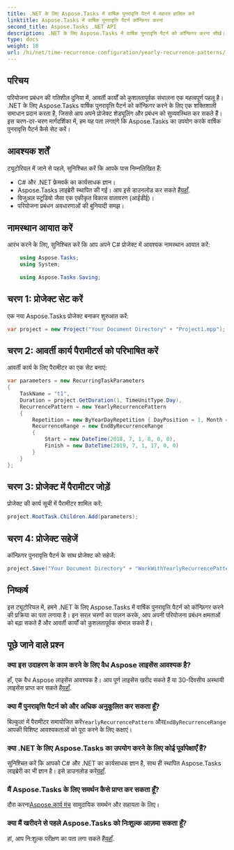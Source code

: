 ```yaml
---
title: .NET के लिए Aspose.Tasks में वार्षिक पुनरावृत्ति पैटर्न में महारत हासिल करें
linktitle: Aspose.Tasks में वार्षिक पुनरावृत्ति पैटर्न कॉन्फ़िगर करना
second_title: Aspose.Tasks .NET API
description: .NET के लिए Aspose.Tasks में वार्षिक पुनरावृत्ति पैटर्न को कॉन्फ़िगर करना सीखें। इस चरण-दर-चरण मार्गदर्शिका के साथ अपने प्रोजेक्ट प्रबंधन कौशल को बढ़ाएं।
type: docs
weight: 18
url: /hi/net/time-recurrence-configuration/yearly-recurrence-patterns/
---
```

## परिचय
परियोजना प्रबंधन की गतिशील दुनिया में, आवर्ती कार्यों को कुशलतापूर्वक संभालना एक महत्वपूर्ण पहलू है। .NET के लिए Aspose.Tasks वार्षिक पुनरावृत्ति पैटर्न को कॉन्फ़िगर करने के लिए एक शक्तिशाली समाधान प्रदान करता है, जिससे आप अपने प्रोजेक्ट शेड्यूलिंग और प्रबंधन को सुव्यवस्थित कर सकते हैं। इस चरण-दर-चरण मार्गदर्शिका में, हम यह पता लगाएंगे कि Aspose.Tasks का उपयोग करके वार्षिक पुनरावृत्ति पैटर्न कैसे सेट करें।
## आवश्यक शर्तें
ट्यूटोरियल में जाने से पहले, सुनिश्चित करें कि आपके पास निम्नलिखित हैं:
- C# और .NET फ्रेमवर्क का कार्यसाधक ज्ञान।
-  Aspose.Tasks लाइब्रेरी स्थापित की गई। आप इसे डाउनलोड कर सकते हैं[यहाँ](https://releases.aspose.com/tasks/net/).
- विजुअल स्टूडियो जैसा एक एकीकृत विकास वातावरण (आईडीई)।
- परियोजना प्रबंधन अवधारणाओं की बुनियादी समझ।
## नामस्थान आयात करें
आरंभ करने के लिए, सुनिश्चित करें कि आप अपने C# प्रोजेक्ट में आवश्यक नामस्थान आयात करें:
```csharp
    using Aspose.Tasks;
    using System;
    
    using Aspose.Tasks.Saving;
```
## चरण 1: प्रोजेक्ट सेट करें
एक नया Aspose.Tasks प्रोजेक्ट बनाकर शुरुआत करें:
```csharp
var project = new Project("Your Document Directory" + "Project1.mpp");
```
## चरण 2: आवर्ती कार्य पैरामीटर्स को परिभाषित करें
आवर्ती कार्य के लिए पैरामीटर का एक सेट बनाएं:
```csharp
var parameters = new RecurringTaskParameters
{
    TaskName = "t1",
    Duration = project.GetDuration(1, TimeUnitType.Day),
    RecurrencePattern = new YearlyRecurrencePattern
    {
        Repetition = new ByYearDayRepetition { DayPosition = 1, Month = Month.July },
        RecurrenceRange = new EndByRecurrenceRange
        {
            Start = new DateTime(2018, 7, 1, 8, 0, 0),
            Finish = new DateTime(2019, 7, 1, 17, 0, 0)
        }
    }
};
```
## चरण 3: प्रोजेक्ट में पैरामीटर जोड़ें
प्रोजेक्ट की कार्य सूची में पैरामीटर शामिल करें:
```csharp
project.RootTask.Children.Add(parameters);
```
## चरण 4: प्रोजेक्ट सहेजें
कॉन्फ़िगर पुनरावृत्ति पैटर्न के साथ प्रोजेक्ट को सहेजें:
```csharp
project.Save("Your Document Directory" + "WorkWithYearlyRecurrencePattern_out.mpp", SaveFileFormat.Mpp);
```
## निष्कर्ष
इस ट्यूटोरियल में, हमने .NET के लिए Aspose.Tasks में वार्षिक पुनरावृत्ति पैटर्न को कॉन्फ़िगर करने की प्रक्रिया का पता लगाया है। इन सरल चरणों का पालन करके, आप अपनी परियोजना प्रबंधन क्षमताओं को बढ़ा सकते हैं और आवर्ती कार्यों को कुशलतापूर्वक संभाल सकते हैं।
## पूछे जाने वाले प्रश्न
### क्या इस उदाहरण के काम करने के लिए वैध Aspose लाइसेंस आवश्यक है?
 हाँ, एक वैध Aspose लाइसेंस आवश्यक है। आप पूर्ण लाइसेंस खरीद सकते हैं या 30-दिवसीय अस्थायी लाइसेंस प्राप्त कर सकते हैं[यहाँ](https://purchase.aspose.com/temporary-license/).
### क्या मैं पुनरावृत्ति पैटर्न को और अधिक अनुकूलित कर सकता हूँ?
 बिल्कुल! में पैरामीटर समायोजित करें`YearlyRecurrencePattern` और`EndByRecurrenceRange` आपकी विशिष्ट आवश्यकताओं को पूरा करने के लिए कक्षाएं।
### क्या .NET के लिए Aspose.Tasks का उपयोग करने के लिए कोई पूर्वापेक्षाएँ हैं?
 सुनिश्चित करें कि आपको C# और .NET का कार्यसाधक ज्ञान है, साथ ही स्थापित Aspose.Tasks लाइब्रेरी का भी ज्ञान है। इसे डाउनलोड करें[यहाँ](https://releases.aspose.com/tasks/net/).
### मैं Aspose.Tasks के लिए समर्थन कैसे प्राप्त कर सकता हूँ?
 दौरा करना[Aspose.कार्य मंच](https://forum.aspose.com/c/tasks/15) सामुदायिक समर्थन और सहायता के लिए।
### क्या मैं खरीदने से पहले Aspose.Tasks को निःशुल्क आज़मा सकता हूँ?
 हां, आप नि:शुल्क परीक्षण का पता लगा सकते हैं[यहाँ](https://releases.aspose.com/).